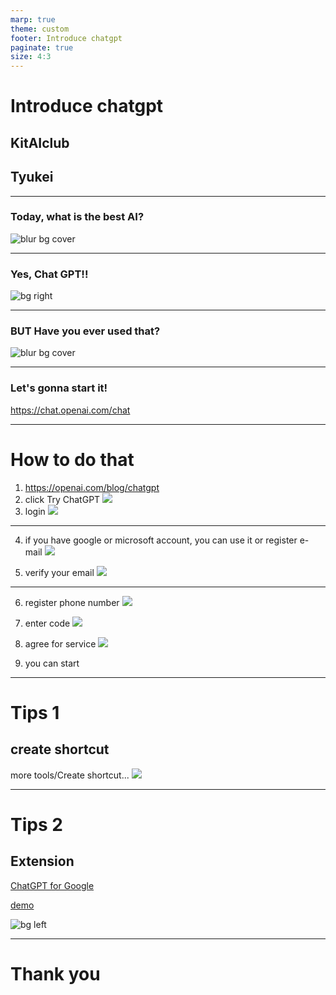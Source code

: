 ```yaml
---
marp: true
theme: custom
footer: Introduce chatgpt 
paginate: true
size: 4:3
---
```

<!--_class: top-->

# Introduce chatgpt 
## KitAIclub
## Tyukei

---
<!--_class: impact lead invert-->
### Today, what is the best AI?

![blur bg cover](./img/2023-04-10-22-11-14.png)

---
<!--_class: impact lead invert
paginate: false -->
### Yes, Chat GPT!!
![bg right](./img/2023-04-10-22-18-28.png)

---
<!--_class: impact lead invert 
paginate: true -->
### BUT Have you ever used that?
![blur bg cover](./img/2023-04-11-09-13-16.png)

---
<!--_class: impact lead invert-->
### Let's gonna start it!

https://chat.openai.com/chat

---
<!--_class: normal-->
# How to do that
1. https://openai.com/blog/chatgpt
1. click Try ChatGPT
![](img/2023-04-11-10-20-23.png)
1. login
![](img/2023-04-11-10-23-06.png)

---

4. if you have google or microsoft account,
you can use it or register e-mail
![](img/2023-04-11-10-26-02.png)

5. verify your email
![](img/2023-04-11-10-26-38.png)

---

6. register phone number
![](img/2023-04-11-10-27-56.png)

7. enter code
![](img/2023-04-11-10-28-08.png)

8. agree for service
![](img/2023-04-11-10-29-20.png)

9. you can start

----
<!--_class: normal-->
# Tips 1

## create shortcut
more tools/Create shortcut...
![](img/2023-04-11-10-35-37.png)

----
<!--_class: normal-->
# Tips 2

## Extension
[ChatGPT for Google](https://chrome.google.com/webstore/detail/chatgpt-for-google/jgjaeacdkonaoafenlfkkkmbaopkbilf)

[demo](https://youtu.be/jhjNmqXSRYI)

![bg left](img/2023-04-11-10-45-53.png)

----
<!--_class: final-->
# Thank you 
